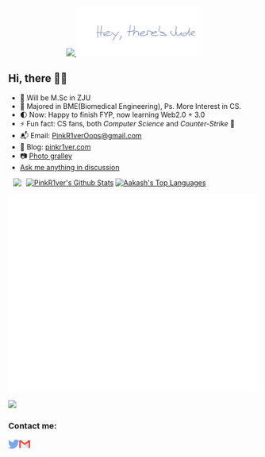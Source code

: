 <div id="header" align="center" class="row">
    <a href="https://pinkr1ver.com/">
        <img src="https://i.ibb.co/JjtPTPQ/sunset.gif" height="100"> 
        <img src="jude.svg" height="100"> 
    </a>
</div>


## Hi, there 🤞🏻

- 🧱 Will be M.Sc in ZJU
- 🧪 Majored in BME(Biomedical Engineering), Ps. More Interest in CS.
- 🌓 Now: Happy to finish FYP, now learning Web2.0 +  3.0
- ⚡ Fun fact: CS fans, both *Computer Science* and *Counter-Strike* 🤣
- 📬 Email: PinkR1verOops@gmail.com
- 📰 Blog: [pinkr1ver.com](https://pinkr1ver.com)
- 📷 [Photo gralley](https://pinkr1ver.notion.site/3cfdd332b9a94b20bca041f2aa2bdcd2?v=24e696e6ab754386a710bc8e83976357)
- [Ask me anything in discussion](https://github.com/PinkR1ver/PinkR1ver/discussions)


<div>
       <a href="https://github.com/RinkR1ver"><img alt="PinkR1ver's Github Stats" src="https://github-readme-stats.vercel.app/api?username=PinkR1ver&show_icons=true&count_private=true&theme=midnight-purple&hide_border=true&bg_color=0D1117" /></a>
        <a href="https://github.com/PinkR1ver"><img alt="Aakash's Top Languages" src="https://github-readme-stats.vercel.app/api/top-langs/?username=PinkR1ver&langs_count=8&count_private=true&layout=compact&theme=midnight-purple&hide_border=true&bg_color=0D1117" width="300px"/></a>
    <img style="margin:0px 10px" src="https://activity-graph.herokuapp.com/graph?username=pinkr1ver&bg_color=0D1117&color=5BCDEC&line=5BCDEC&point=FFFFFF&hide_border=true" align="left"/>
</div>

![Metrics](/github-metrics.svg)

![](https://komarev.com/ghpvc/?username=PinkR1ver&color=blueviolet)

### Contact me:

[blog]: https://pinkr1ver.com
[twitter]: https://twitter.com/pinkr1ver
[instagram]: https://instagram.com/pinkcred1t
[mail]: mailto:pinkr1veroops@gmail.com
[telegram]: https://t.me/PinkR1ver
[medium]: https://medium.com/@pinkr1veroops

[<img align="left" alt="Twitter" width="22px" src="twitter.png" />][twitter] 
[<img align="left" alt="Mail" width="22px" src="gmail.png" />][mail] <br>
